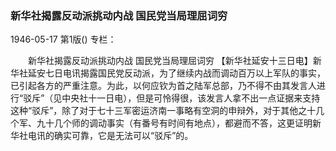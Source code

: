 ### 新华社揭露反动派挑动内战  国民党当局理屈词穷

1946-05-17
第1版()
专栏：

　　新华社揭露反动派挑动内战
    国民党当局理屈词穷
    【新华社延安十三日电】新华社延安七日电讯揭露国民党反动派，为了继续内战而调动百万以上军队的事实，已引起各方的严重注意。为此，以何应钦为首之陆军总部，乃不得不由其发言人进行“驳斥”（见中央社十一日电），但是可怜得很，该发言人拿不出一点证据来支持这种“驳斥”，除了对于七十三军密运济南一事略有空洞的申辩外，对于其他之十几个军、九十几个师的调动事实（有番号有时间有地点），都避而不答，这更证明新华社电讯的确实可靠，它是无法可以“驳斥”的。
